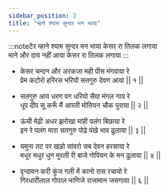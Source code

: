 ```yaml
---
sidebar_position: 2
title: "म्हणे श्याम सुन्दर मन भाया"
---
```


:::noteटेर
म्हाने श्याम सुन्दर मन भाया केसर रा तिलक लगाया <br/>
माने और दाय नहीं आया केसर रा तिलक लगाया
:::

- केसर चन्दन और अरकजा मही पीस मंगवाया रे <br/>
  प्रेम कटोरो हरिरस भरियों सतगुरु देवण आया || १ ||

- सतगुरु आय धरण पग धरियो सैया मंगल गाय रे <br/>
  धूप दीप सू करूँ मैं आरती मोतियन चौक पुराया || २ ||

- ऊंची मेढ़ी अधर झरोखा मांही पलंग बिछाया रे <br/>
  इन रे पलंग मारा सतगुरु पोढ़े पंखे भाव ढुलाया || ३ ||

- यमुना तट पर खड़ो सांवरो सब देवन हरसाया रे <br/>
  मधुर मधुर धुन मुरली री बाजे गोपियन के मन ढुलाया || ४ ||

- वृन्दावन करी कुंज गली में कानो रास रचायो रे <br/>
  गिरधारीलाल गोपाल भाणिजे राजामान जसगाया || ६ ||
